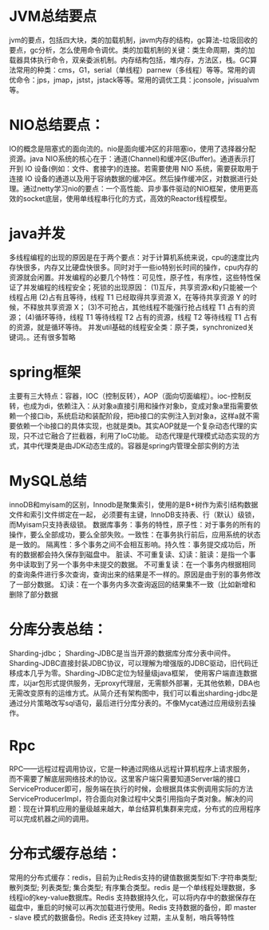 # JVM总结要点
jvm的要点，包括四大块，类的加载机制，javm内存的结构，gc算法-垃圾回收的要点，gc分析，怎么使用命令调优。类的加载机制的关键：类生命周期，类的加载器具体执行命令，双亲委派机制。内存结构包括，堆内存，方法区，栈。GC算法常用的种类：cms，G1，serial（单线程）parnew（多线程）等等。常用的调优命令：jps，jmap，jstst，jstack等等。常用的调优工具：jconsole，jvisualvm等。
# NIO总结要点：
IO的概念是阻塞式的面向流的。nio是面向缓冲区的非阻塞io，使用了选择器分配资源。java NIO系统的核心在于：通道(Channel)和缓冲区(Buffer)。通道表示打开到 IO 设备(例如：文件、套接字)的连接。若需要使用 NIO 系统，需要获取用于连接 IO 设备的通道以及用于容纳数据的缓冲区。然后操作缓冲区，对数据进行处理。通过netty学习nio的要点：一个高性能、异步事件驱动的NIO框架，使用更高效的socket底层，使用单线程串行化的方式，高效的Reactor线程模型。
# java并发
多线程编程的出现的原因是在于两个要点：对于计算机系统来说，cpu的速度比内存快很多，内存又比硬盘快很多。同时对于一些io特别长时间的操作，cpu内存的资源就会闲置。并发编程的必要几个特性：可见性，原子性，有序性，这些特性保证了并发编程的线程安全；死锁的出现原因：
(1)互斥，共享资源x和y只能被一个线程占用
(2)占有且等待，线程 T1 已经取得共享资源 X，在等待共享资源 Y 的时候，不释放共享资源 X；
(3)不可抢占，其他线程不能强行抢占线程 T1 占有的资源；
(4)循环等待，线程 T1 等待线程 T2 占有的资源，线程 T2 等待线程 T1 占有的资源，就是循环等待。
并发util基础的线程安全类：原子类，synchronized关键词。。还有很多暂略
# spring框架
主要有三大特点：容器，IOC（控制反转），AOP（面向切面编程）。ioc-控制反转，也成为di，依赖注入：从对象a直接引用和操作对象b，变成对象a里指需要依赖一个接口ib，系统启动和装配阶段，把ib接口的实例注入到对象a，这样a就不需要依赖一个ib接口的具体实现，也就是类b。其实AOP就是一个复杂动态代理的实现，只不过它融合了拦截器，利用了IoC功能。
动态代理是代理模式动态实现的方式，其中代理类是由JDK动态生成的。容器是spring内管理全部实例的方法
# MySQL总结
innoDB和myisam的区别，Innodb是聚集索引，使用的是B+树作为索引结构数据文件和索引文件绑定在一起，
必须要有主键，InnoDB支持表、行（默认）级锁，而Myisam只支持表级锁。
数据库事务：事务的特性，原子性：对于事务的所有的操作，要么全部成功，要么全部失败。一致性：在事务执行前后，应用系统的状态是一致的。
隔离性：多个事务之间不会相互影响。持久性：事务提交成功后，所有的数据都会持久保存到磁盘中。
脏读、不可重复读、幻读：脏读：是指一个事务中读取到了另一个事务中未提交的数据。
不可重复读：在一个事务内根据相同的查询条件进行多次查询，查询出来的结果是不一样的。原因是由于别的事务修改了一部分数据。
幻读：在一个事务内多次查询返回的结果集不一致（比如新增和删除了部分数据
# 分库分表总结：
Sharding-jdbc；
Sharding-JDBC是当当开源的数据库分库分表中间件。Sharding-JDBC直接封装JDBC协议，可以理解为增强版的JDBC驱动，旧代码迁移成本几乎为零。Sharding-JDBC定位为轻量级java框架，
使用客户端直连数据库，以jar包形式提供服务，无proxy代理层，无需额外部署，无其他依赖，DBA也无需改变原有的运维方式。从简介还有架构图中，我们可以看出sharding-jdbc是通过分片策略改写sql语句，最后进行分库分表的。不像Mycat通过应用级别去操作。
# Rpc
RPC——远程过程调用协议，它是一种通过网络从远程计算机程序上请求服务，而不需要了解底层网络技术的协议。这里客户端只需要知道Server端的接口ServiceProducer即可，服务端在执行的时候，会根据具体实例调用实际的方法ServiceProducerImpl，符合面向对象过程中父类引用指向子类对象。解决的问题：现在计算机应用的量级越来越大，单台结算机集群来完成，分布式的应用程序可以完成机器之间的调用。
# 分布式缓存总结：
常用的分布式缓存：redis，目前为止Redis支持的键值数据类型如下:字符串类型; 散列类型; 列表类型; 集合类型; 有序集合类型。redis 是一个单线程处理数据，多线程io的key-value数据库。Redis 支持数据持久化，可以将内存中的数据保存在磁盘中，重启的时候可以再次加载进行使用。Redis 支持数据的备份，即 master - slave 模式的数据备份。Redis 还支持key 过期，主从复制，哨兵等特性
